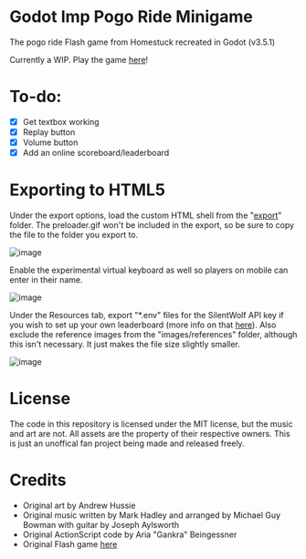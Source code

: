 # Godot Imp Pogo Ride Minigame
The pogo ride Flash game from Homestuck recreated in Godot (v3.5.1)

Currently a WIP. Play the game [here](https://linkh.at/pogo)!

# To-do:
* [X] Get textbox working
* [X] Replay button
* [X] Volume button
* [X] Add an online scoreboard/leaderboard

# Exporting to HTML5
Under the export options, load the custom HTML shell from the "[export](https://github.com/Sharkalien/Godot-Imp-Pogo-Ride-Minigame/tree/main/export)" folder. The preloader.gif won't be included in the export, so be sure to copy the file to the folder you export to.

![image](https://user-images.githubusercontent.com/22488483/217599714-78ea4c1f-8462-44bf-a191-9e14d130785f.png)

Enable the experimental virtual keyboard as well so players on mobile can enter in their name.

![image](https://user-images.githubusercontent.com/22488483/217600896-379391ad-27ae-42eb-aea1-5abee5617ee9.png)

Under the Resources tab, export "*.env" files for the SilentWolf API key if you wish to set up your own leaderboard (more info on that [here](https://escada-games.itch.io/jump3match/devlog/242610/making-a-simple-online-leaderboard-in-godot-with-silentwolf)). Also exclude the reference images from the "images/references" folder, although this isn't necessary. It just makes the file size slightly smaller.

![image](https://user-images.githubusercontent.com/22488483/217601246-7e657e81-b3f5-4c8f-8552-9e7add43f66d.png)

# License
The code in this repository is licensed under the MIT license, but the music and art are not. All assets are the property of their respective owners. This is just an unoffical fan project being made and released freely.

# Credits
* Original art by Andrew Hussie
* Original music written by Mark Hadley and arranged by Michael Guy Bowman with guitar by Joseph Aylsworth
* Original ActionScript code by Aria "Gankra" Beingessner
* Original Flash game [here](https://www.homestuck.com/flash/hs2/00476/00476.swf)
